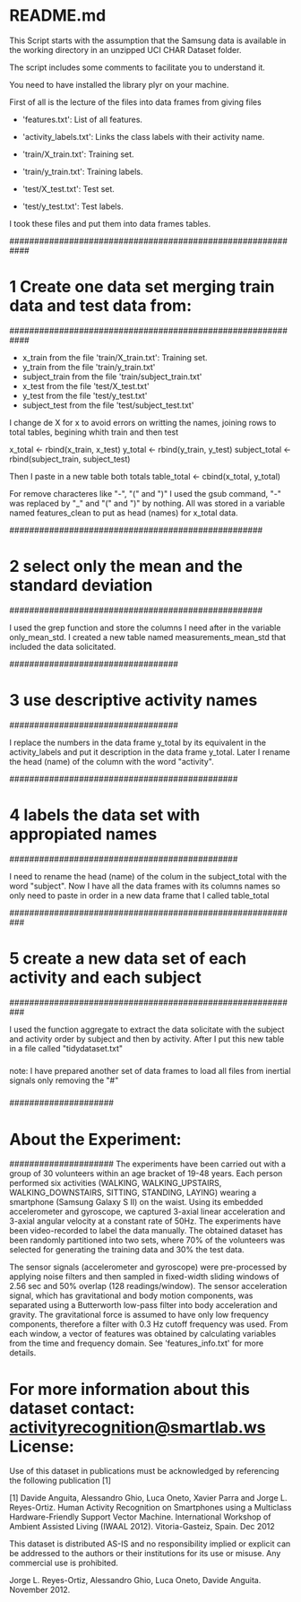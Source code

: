 # README.md

This Script starts with the assumption that the Samsung data is available in the working directory in an unzipped UCI CHAR Dataset folder.

The script includes some comments to facilitate you to understand it.

You need to have installed the library plyr on your machine.

First of all is the lecture of the files into data frames from giving files
- 'features.txt': List of all features.

- 'activity_labels.txt': Links the class labels with their activity name.

- 'train/X_train.txt': Training set.

- 'train/y_train.txt': Training labels.

- 'test/X_test.txt': Test set.

- 'test/y_test.txt': Test labels.

I took these files and put them into data frames tables.

############################################################
# 1 Create one data set merging train data and test data from: 
############################################################
- x_train from the file  'train/X_train.txt': Training set.
- y_train from the file  'train/y_train.txt'
- subject_train from the file  'train/subject_train.txt'
- x_test from the file 'test/X_test.txt'
- y_test from the file 'test/y_test.txt'
- subject_test from the file 'test/subject_test.txt'

I change de X for x to avoid errors on writting the names, joining rows to total tables, begining whith train and then test


x_total <- rbind(x_train, x_test)
y_total <- rbind(y_train, y_test)
subject_total <- rbind(subject_train, subject_test)

Then I paste in a new table both totals
table_total <- cbind(x_total, y_total)

For remove characteres like "-", "(" and ")" I used the gsub command, "-" was replaced by "_" and "(" and ")" by nothing. All was stored in a variable named features_clean to put as head (names)  for x_total data.

###################################################
# 2 select only the mean and the standard deviation
###################################################

I used the grep function and store the columns I need after in the variable only_mean_std.
I created a new table named measurements_mean_std that included the data solicitated.

##################################
# 3 use descriptive activity names
##################################

I replace the numbers in the data frame y_total by its equivalent in the activity_labels and put it description in the data frame y_total.
Later I rename the head (name) of the column with the word "activity".

##############################################
# 4 labels the data set with appropiated names
##############################################

I need to rename the head (name) of the colum in the subject_total with the word "subject".
Now I have all the data frames with its columns names so only need to paste in order in a new data frame that I called table_total

###########################################################
# 5 create a new data set of each activity and each subject
###########################################################

I used the function aggregate to extract the data solicitate with the subject and activity order by subject and then by activity.
After I put this new table in a file called "tidydataset.txt" 

#####
note: I have prepared another set of data frames to load all files from inertial signals only removing the "#"
#####



#####################
# About the Experiment:
#####################
The experiments have been carried out with a group of 30 volunteers within an age bracket of 19-48 years. Each person performed six activities (WALKING, WALKING_UPSTAIRS, WALKING_DOWNSTAIRS, SITTING, STANDING, LAYING) wearing a smartphone (Samsung Galaxy S II) on the waist. Using its embedded accelerometer and gyroscope, we captured 3-axial linear acceleration and 3-axial angular velocity at a constant rate of 50Hz. The experiments have been video-recorded to label the data manually. The obtained dataset has been randomly partitioned into two sets, where 70% of the volunteers was selected for generating the training data and 30% the test data. 

The sensor signals (accelerometer and gyroscope) were pre-processed by applying noise filters and then sampled in fixed-width sliding windows of 2.56 sec and 50% overlap (128 readings/window). The sensor acceleration signal, which has gravitational and body motion components, was separated using a Butterworth low-pass filter into body acceleration and gravity. The gravitational force is assumed to have only low frequency components, therefore a filter with 0.3 Hz cutoff frequency was used. From each window, a vector of features was obtained by calculating variables from the time and frequency domain. See 'features_info.txt' for more details. 


For more information about this dataset contact: activityrecognition@smartlab.ws
License:
========
Use of this dataset in publications must be acknowledged by referencing the following publication [1] 

[1] Davide Anguita, Alessandro Ghio, Luca Oneto, Xavier Parra and Jorge L. Reyes-Ortiz. Human Activity Recognition on Smartphones using a Multiclass Hardware-Friendly Support Vector Machine. International Workshop of Ambient Assisted Living (IWAAL 2012). Vitoria-Gasteiz, Spain. Dec 2012

This dataset is distributed AS-IS and no responsibility implied or explicit can be addressed to the authors or their institutions for its use or misuse. Any commercial use is prohibited.

Jorge L. Reyes-Ortiz, Alessandro Ghio, Luca Oneto, Davide Anguita. November 2012.
